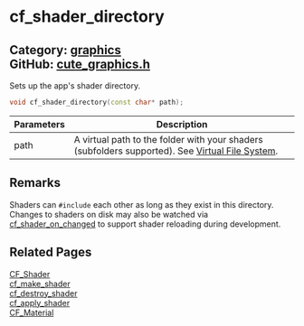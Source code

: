 [//]: # (This file is automatically generated by Cute Framework's docs parser.)
[//]: # (Do not edit this file by hand!)
[//]: # (See: https://github.com/RandyGaul/cute_framework/blob/master/samples/docs_parser.cpp)
[](../header.md ':include')

# cf_shader_directory

Category: [graphics](/api_reference?id=graphics)  
GitHub: [cute_graphics.h](https://github.com/RandyGaul/cute_framework/blob/master/include/cute_graphics.h)  
---

Sets up the app's shader directory.

```cpp
void cf_shader_directory(const char* path);
```

Parameters | Description
--- | ---
path | A virtual path to the folder with your shaders (subfolders supported). See [Virtual File System](https://randygaul.github.io/cute_framework/#/topics/virtual_file_system).

## Remarks

Shaders can `#include` each other as long as they exist in this directory. Changes to shaders on disk
may also be watched via [cf_shader_on_changed](/graphics/cf_shader_on_changed.md) to support shader reloading during development.

## Related Pages

[CF_Shader](/graphics/cf_shader.md)  
[cf_make_shader](/graphics/cf_make_shader.md)  
[cf_destroy_shader](/graphics/cf_destroy_shader.md)  
[cf_apply_shader](/graphics/cf_apply_shader.md)  
[CF_Material](/graphics/cf_material.md)  
